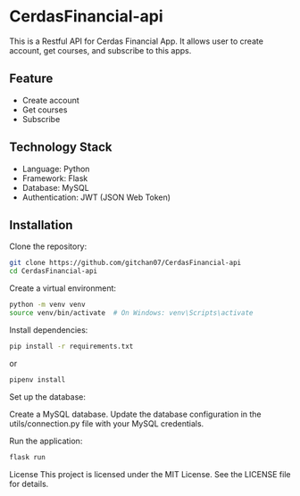 # CerdasFinancial-api

This is a Restful API for Cerdas Financial App. It allows user to create account, get courses, and subscribe to this apps.

## Feature
- Create account
- Get courses
- Subscribe


## Technology Stack
- Language: Python
- Framework: Flask
- Database: MySQL
- Authentication: JWT (JSON Web Token)


## Installation
Clone the repository:
```bash
git clone https://github.com/gitchan07/CerdasFinancial-api
cd CerdasFinancial-api
```

Create a virtual environment:
```bash
python -m venv venv
source venv/bin/activate  # On Windows: venv\Scripts\activate
```

Install dependencies:

```bash
pip install -r requirements.txt
```

or 

```bash
pipenv install
```

Set up the database:

Create a MySQL database. 
Update the database configuration in the utils/connection.py file with your MySQL credentials.

Run the application:

```bash
flask run
```

License
This project is licensed under the MIT License. See the LICENSE file for details.